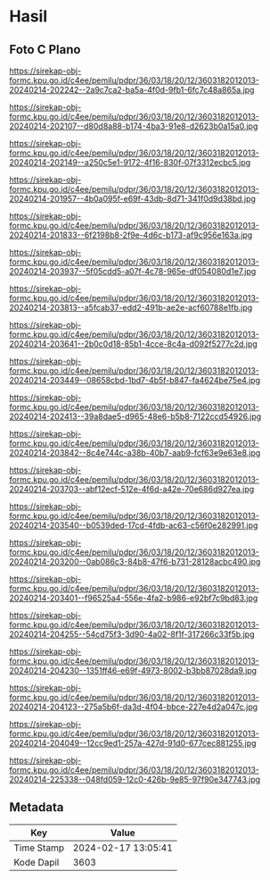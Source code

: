 # Hasil

## Foto C Plano

https://sirekap-obj-formc.kpu.go.id/c4ee/pemilu/pdpr/36/03/18/20/12/3603182012013-20240214-202242--2a9c7ca2-ba5a-4f0d-9fb1-6fc7c48a865a.jpg

https://sirekap-obj-formc.kpu.go.id/c4ee/pemilu/pdpr/36/03/18/20/12/3603182012013-20240214-202107--d80d8a88-b174-4ba3-91e8-d2623b0a15a0.jpg

https://sirekap-obj-formc.kpu.go.id/c4ee/pemilu/pdpr/36/03/18/20/12/3603182012013-20240214-202149--a250c5e1-9172-4f16-830f-07f3312ecbc5.jpg

https://sirekap-obj-formc.kpu.go.id/c4ee/pemilu/pdpr/36/03/18/20/12/3603182012013-20240214-201957--4b0a095f-e69f-43db-8d71-341f0d9d38bd.jpg

https://sirekap-obj-formc.kpu.go.id/c4ee/pemilu/pdpr/36/03/18/20/12/3603182012013-20240214-201833--6f2198b8-2f9e-4d6c-b173-af9c956e163a.jpg

https://sirekap-obj-formc.kpu.go.id/c4ee/pemilu/pdpr/36/03/18/20/12/3603182012013-20240214-203937--5f05cdd5-a07f-4c78-965e-df054080d1e7.jpg

https://sirekap-obj-formc.kpu.go.id/c4ee/pemilu/pdpr/36/03/18/20/12/3603182012013-20240214-203813--a5fcab37-edd2-491b-ae2e-acf60788e1fb.jpg

https://sirekap-obj-formc.kpu.go.id/c4ee/pemilu/pdpr/36/03/18/20/12/3603182012013-20240214-203641--2b0c0d18-85b1-4cce-8c4a-d092f5277c2d.jpg

https://sirekap-obj-formc.kpu.go.id/c4ee/pemilu/pdpr/36/03/18/20/12/3603182012013-20240214-203449--08658cbd-1bd7-4b5f-b847-fa4624be75e4.jpg

https://sirekap-obj-formc.kpu.go.id/c4ee/pemilu/pdpr/36/03/18/20/12/3603182012013-20240214-202413--39a8dae5-d965-48e6-b5b8-7122ccd54926.jpg

https://sirekap-obj-formc.kpu.go.id/c4ee/pemilu/pdpr/36/03/18/20/12/3603182012013-20240214-203842--8c4e744c-a38b-40b7-aab9-fcf63e9e63e8.jpg

https://sirekap-obj-formc.kpu.go.id/c4ee/pemilu/pdpr/36/03/18/20/12/3603182012013-20240214-203703--abf12ecf-512e-4f6d-a42e-70e686d927ea.jpg

https://sirekap-obj-formc.kpu.go.id/c4ee/pemilu/pdpr/36/03/18/20/12/3603182012013-20240214-203540--b0539ded-17cd-4fdb-ac63-c56f0e282991.jpg

https://sirekap-obj-formc.kpu.go.id/c4ee/pemilu/pdpr/36/03/18/20/12/3603182012013-20240214-203200--0ab086c3-84b8-47f6-b731-28128acbc490.jpg

https://sirekap-obj-formc.kpu.go.id/c4ee/pemilu/pdpr/36/03/18/20/12/3603182012013-20240214-203401--f96525a4-556e-4fa2-b986-e92bf7c9bd83.jpg

https://sirekap-obj-formc.kpu.go.id/c4ee/pemilu/pdpr/36/03/18/20/12/3603182012013-20240214-204255--54cd75f3-3d90-4a02-8f1f-317266c33f5b.jpg

https://sirekap-obj-formc.kpu.go.id/c4ee/pemilu/pdpr/36/03/18/20/12/3603182012013-20240214-204230--1351ff46-e69f-4973-8002-b3bb87028da9.jpg

https://sirekap-obj-formc.kpu.go.id/c4ee/pemilu/pdpr/36/03/18/20/12/3603182012013-20240214-204123--275a5b6f-da3d-4f04-bbce-227e4d2a047c.jpg

https://sirekap-obj-formc.kpu.go.id/c4ee/pemilu/pdpr/36/03/18/20/12/3603182012013-20240214-204049--12cc9ed1-257a-427d-91d0-677cec881255.jpg

https://sirekap-obj-formc.kpu.go.id/c4ee/pemilu/pdpr/36/03/18/20/12/3603182012013-20240214-225338--048fd059-12c0-426b-9e85-97f90e347743.jpg


## Metadata

| Key        | Value               |
| ---------- | ------------------- |
| Time Stamp | 2024-02-17 13:05:41 |
| Kode Dapil | 3603                |



